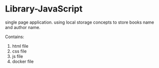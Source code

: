 # Library-JavaScript

single page application. using local storage concepts to store books name and author name.

Contains:
1. html file
2. css file
3. js file
4. docker file